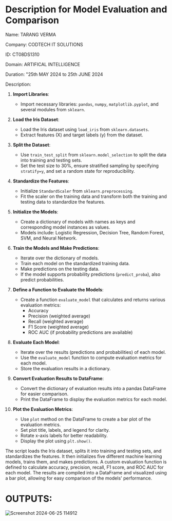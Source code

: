 # Description for Model Evaluation and Comparison

Name: TARANG VERMA

Company: CODTECH IT SOLUTIONS

ID: CT08DS1310

Domain: ARTIFICAL INTELLIGENCE

Duration: "25th MAY 2024 to 25th JUNE 2024

Description:

1. **Import Libraries**:
    - Import necessary libraries: `pandas`, `numpy`, `matplotlib.pyplot`, and several modules from `sklearn`.

2. **Load the Iris Dataset**:
    - Load the Iris dataset using `load_iris` from `sklearn.datasets`.
    - Extract features (X) and target labels (y) from the dataset.

3. **Split the Dataset**:
    - Use `train_test_split` from `sklearn.model_selection` to split the data into training and testing sets.
    - Set the test size to 30%, ensure stratified sampling by specifying `stratify=y`, and set a random state for reproducibility.

4. **Standardize the Features**:
    - Initialize `StandardScaler` from `sklearn.preprocessing`.
    - Fit the scaler on the training data and transform both the training and testing data to standardize the features.

5. **Initialize the Models**:
    - Create a dictionary of models with names as keys and corresponding model instances as values.
    - Models include: Logistic Regression, Decision Tree, Random Forest, SVM, and Neural Network.

6. **Train the Models and Make Predictions**:
    - Iterate over the dictionary of models.
    - Train each model on the standardized training data.
    - Make predictions on the testing data.
    - If the model supports probability predictions (`predict_proba`), also predict probabilities.

7. **Define a Function to Evaluate the Models**:
    - Create a function `evaluate_model` that calculates and returns various evaluation metrics:
        - Accuracy
        - Precision (weighted average)
        - Recall (weighted average)
        - F1 Score (weighted average)
        - ROC AUC (if probability predictions are available)

8. **Evaluate Each Model**:
    - Iterate over the results (predictions and probabilities) of each model.
    - Use the `evaluate_model` function to compute evaluation metrics for each model.
    - Store the evaluation results in a dictionary.

9. **Convert Evaluation Results to DataFrame**:
    - Convert the dictionary of evaluation results into a pandas DataFrame for easier comparison.
    - Print the DataFrame to display the evaluation metrics for each model.

10. **Plot the Evaluation Metrics**:
    - Use `plot` method on the DataFrame to create a bar plot of the evaluation metrics.
    - Set plot title, labels, and legend for clarity.
    - Rotate x-axis labels for better readability.
    - Display the plot using `plt.show()`.


The script loads the Iris dataset, splits it into training and testing sets, and standardizes the features. It then initializes five different machine learning models, trains them, and makes predictions. A custom evaluation function is defined to calculate accuracy, precision, recall, F1 score, and ROC AUC for each model. The results are compiled into a DataFrame and visualized using a bar plot, allowing for easy comparison of the models' performance.


# OUTPUTS:


![Screenshot 2024-06-25 114912](https://github.com/tarangver/CODTECH-TASK2/assets/122903177/c51ffb50-fef9-4106-887e-4a924c57c087)
